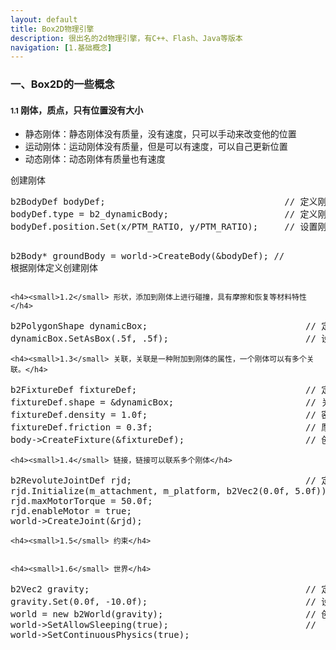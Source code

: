 ```yaml
---
layout: default
title: Box2D物理引擎
description: 很出名的2d物理引擎，有C++、Flash、Java等版本
navigation: [1.基础概念]
---
```


<section>
    <div class="page-header">
        <h3>一、Box2D的一些概念</h3>
    </div>
    <h4><small>1.1</small> 刚体，质点，只有位置没有大小</h4>
    <ul>
        <li>静态刚体：静态刚体没有质量，没有速度，只可以手动来改变他的位置</li>
        <li>运动刚体：运动刚体没有质量，但是可以有速度，可以自己更新位置</li>
        <li>动态刚体：动态刚体有质量也有速度</li>
    </ul>
    <p>创建刚体</p>
<pre class="prettyprint">
b2BodyDef bodyDef;                                  // 定义刚体
bodyDef.type = b2_dynamicBody;                      // 定义刚体的类型b2_staticBody*, b2_kinematicBody, b2_dynamicBody
bodyDef.position.Set(x/PTM_RATIO, y/PTM_RATIO);     // 设置刚体的位置，进行单位转换，box2d以米作单位，所以把像素转换成米，32像素为1米

b2Body* groundBody = world->CreateBody(&bodyDef);   // 根据刚体定义创建刚体
</pre>

    <h4><small>1.2</small> 形状，添加到刚体上进行碰撞，具有摩擦和恢复等材料特性</h4>
<pre class="prettyprint">
b2PolygonShape dynamicBox;                              // 定义一个形状
dynamicBox.SetAsBox(.5f, .5f);                          // 设置这个盒子的中点，则盒子长宽为1m
</pre>

    <h4><small>1.3</small> 关联，关联是一种附加到刚体的属性，一个刚体可以有多个关联。</h4>
<pre class="prettyprint">
b2FixtureDef fixtureDef;                                // 定义一个关联
fixtureDef.shape = &dynamicBox;                         // 关联的形状
fixtureDef.density = 1.0f;                              // 密度
fixtureDef.friction = 0.3f;                             // 摩擦
body->CreateFixture(&fixtureDef);                       // 创建刚体关联
</pre>

    <h4><small>1.4</small> 链接，链接可以联系多个刚体</h4>
<pre class="prettyprint">
b2RevoluteJointDef rjd;                                 // 定义一个链接
rjd.Initialize(m_attachment, m_platform, b2Vec2(0.0f, 5.0f));
rjd.maxMotorTorque = 50.0f;
rjd.enableMotor = true;
world->CreateJoint(&rjd);
</pre>

    <h4><small>1.5</small> 约束</h4>
<pre class="prettyprint">
</pre>

    <h4><small>1.6</small> 世界</h4>
<pre class="prettyprint">
b2Vec2 gravity;                                         // 定义重力
gravity.Set(0.0f, -10.0f);                              // 设置重力的方向为-10
world = new b2World(gravity);                           // 创建世界
world->SetAllowSleeping(true);                          // 
world->SetContinuousPhysics(true);
</pre>
</section>
